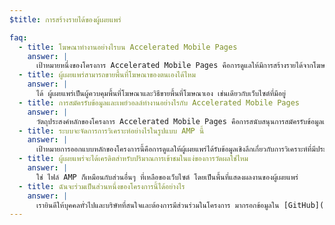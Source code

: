 ```yaml
---
$title: การสร้างรายได้ของผู้เผยแพร่

faq:
  - title: โฆษณาทำงานอย่างไรบน Accelerated Mobile Pages
    answer: |
      เป้าหมายหนึ่งของโครงการ Accelerated Mobile Pages คือการดูแลให้มีการสร้างรายได้จากโฆษณาที่มีประสิทธิภาพในเว็บบนอุปกรณ์เคลื่อนที่ไปพร้อมๆ กับการให้ความสำคัญกับผู้ใช้เป็นหลัก วัตถุประสงค์ในบริบทนี้คือการให้การสนับสนุนรูปแบบโฆษณา เครือข่ายโฆษณา และเทคโนโลยีโฆษณาที่ครอบคลุมใน Accelerated Mobile Pages และในการนี้ ผู้ที่เกี่ยวข้องกับโครงการยังมีส่วนร่วมในการสร้างสรรค์แนวทางปฏิบัติเกี่ยวกับโฆษณาที่ยั่งยืน เพื่อดูแลให้โฆษณาในไฟล์ AMP รวดเร็ว ปลอดภัย น่าสนใจ และมีประสิทธิภาพสำหรับผู้ใช้
  - title: ผู้เผยแพร่สามารถขายพื้นที่โฆษณาของตนเองได้ไหม
    answer: |
      ได้ ผู้เผยแพร่เป็นผู้ควบคุมพื้นที่โฆษณาและวิธีขายพื้นที่โฆษณาเอง เช่นเดียวกับเว็บไซต์ที่มีอยู่
  - title: การสมัครรับข้อมูลและเพย์วอลล์ทำงานอย่างไรกับ Accelerated Mobile Pages
    answer: |
      วัตถุประสงค์หลักของโครงการ Accelerated Mobile Pages คือการสนับสนุนการสมัครรับข้อมูลและเพย์วอลล์ ขณะนี้ AMP สนับสนุนกรอบการเข้าถึงที่ยืดหยุ่น โดยผู้เผยแพร่สามารถควบคุมประสบการณ์การดูเอกสารของสมาชิก ผู้ใช้ที่มีการตรวจสอบการใช้งาน และผู้ใช้ที่ไม่ระบุตัวตน
  - title: ระบบจะจัดการการวิเคราะห์อย่างไรในรูปแบบ AMP นี้
    answer: |
      เป้าหมายการออกแบบหลักของโครงการนี้คือการดูแลให้ผู้เผยแพร่ได้รับข้อมูลเชิงลึกเกี่ยวกับการวิเคราะห์ที่มีประสิทธิภาพ แม้ว่าการสนับสนุนเกี่ยวกับการวิเคราะห์ในรุ่นสาธิตจะมีจำกัดมาก แต่เราคาดว่าข้อกำหนดจะมีการสนับสนุนคอลเล็กชันของข้อมูลเกี่ยวกับการวิเคราะห์ และการผสานรวมกับระบบของบุคคลที่สามโดยไม่ทำให้ไฟล์ AMP มีความเร็วลดลงหรือมีขนาดใหญ่ขึ้น ผู้ให้บริการการวิเคราะห์หลายราย[เข้าร่วม](/th/support/faqs/supported-platforms.html#analytics)ในโครงการนี้
  - title: ผู้เผยแพร่จะได้เครดิตสำหรับปริมาณการเข้าชมในแง่ของการวัดผลใช่ไหม
    answer: |
      ใช่ ไฟล์ AMP ก็เหมือนกับส่วนอื่นๆ ที่เหลือของเว็บไซต์ โดยเป็นพื้นที่แสดงผลงานของผู้เผยแพร่
  - title: ฉันจะร่วมเป็นส่วนหนึ่งของโครงการนี้ได้อย่างไร
    answer: |
      เรายินดีให้บุคคลทั่วไปและบริษัทที่สนใจและต้องการมีส่วนร่วมในโครงการ มากรอกข้อมูลใน [GitHub](https://github.com/ampproject/amphtml/issues/new) เพื่อให้เราสามารถเพิ่มคุณลงในรายการการเผยแพร่ข้อมูล และแจ้งให้คุณทราบเกี่ยวกับข้อมูลใหม่ๆ
---
```

